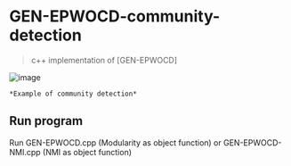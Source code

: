 # GEN-EPWOCD-community-detection
>c++ implementation of [GEN-EPWOCD]


  ![image](https://github.com/user-attachments/assets/47f3eac0-2c45-4279-9849-88f80f74c74f)


    *Example of community detection*


<h2>Run program</h2>
Run GEN-EPWOCD.cpp (Modularity as object function) or GEN-EPWOCD-NMI.cpp (NMI as object function)
